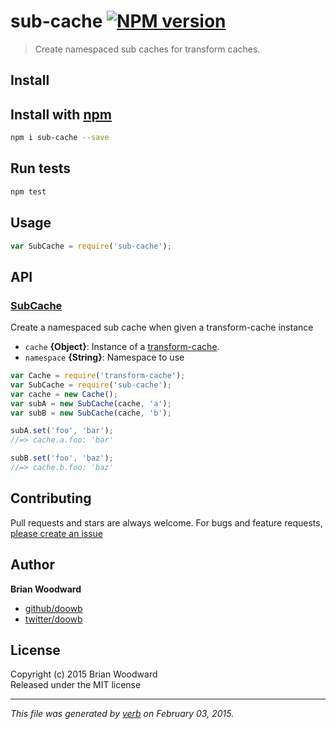# sub-cache [![NPM version](https://badge.fury.io/js/sub-cache.svg)](http://badge.fury.io/js/sub-cache)

> Create namespaced sub caches for transform caches.

## Install
## Install with [npm](npmjs.org)

```bash
npm i sub-cache --save
```

## Run tests

```bash
npm test
```

## Usage

```js
var SubCache = require('sub-cache');
```

## API
### [SubCache](index.js#L34)

Create a namespaced sub cache when given a transform-cache instance

* `cache` **{Object}**: Instance of a [transform-cache].    
* `namespace` **{String}**: Namespace to use    

```js
var Cache = require('transform-cache');
var SubCache = require('sub-cache');
var cache = new Cache();
var subA = new SubCache(cache, 'a');
var subB = new SubCache(cache, 'b');

subA.set('foo', 'bar');
//=> cache.a.foo: 'bar'

subB.set('foo', 'baz');
//=> cache.b.foo: 'baz'
```


## Contributing
Pull requests and stars are always welcome. For bugs and feature requests, [please create an issue](https://github.com/doowb/sub-cache/issues)

## Author

**Brian Woodward**
 
+ [github/doowb](https://github.com/doowb)
+ [twitter/doowb](http://twitter.com/doowb) 

## License
Copyright (c) 2015 Brian Woodward  
Released under the MIT license

***

_This file was generated by [verb](https://github.com/assemble/verb) on February 03, 2015._

[transform-cache]: https://github.com/doowb/transform-cache/
